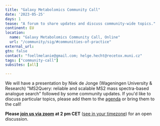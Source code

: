 ```yaml
---
title: "Galaxy Metabolomics Community Call"
date: '2023-05-25'
days: 1
tease: "A forum to share updates and discuss community-wide topics."
continent: EU
location:
  name: "Galaxy Metabolomics Community Call, Online"
  url: "/community/sig/#communities-of-practice"
external_url:
gtn: false
contact: "foellmelanie@gmail.com; helge.hecht@recetox.muni.cz"
tags: ["community-call"]
subsites: [all]

---
```


We will have a presentation by Niek de Jonge (Wageningen University & Research) "MS2Query: reliable and scalable MS2 mass spectra-based analogue search" followed by some community updates. If you'd like to discuss particular topics, please add them to the [agenda](https://docs.google.com/document/d/1OrcpWJcHThn8eZd_eURnh1qybp3yetDd_NKtGvdfyjo/edit?usp=sharing) or bring them to the call!

**Please [join us via zoom](https://uni-freiburg.zoom.us/j/67535385558?pwd=Sy9TS0U1RUxHNVRxNjB3NmIyaTZRdz09) at 2 pm CET** ([see in your timezone](https://www.timeanddate.com/worldclock/fixedtime.html?msg=Galaxy+Metabolomics+Community+Call&iso=20230525T14&p1=980&ah=1)) for an open discussion.
